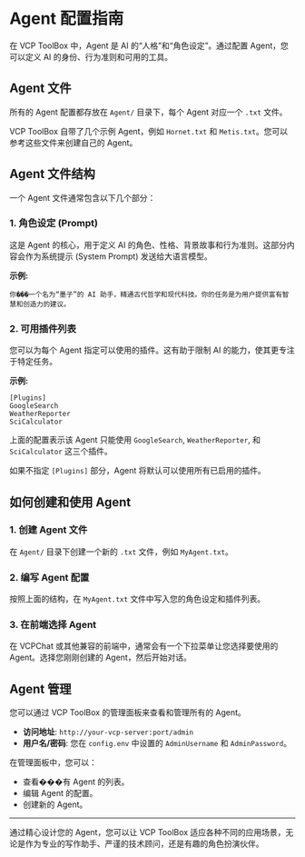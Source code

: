 # Agent 配置指南

在 VCP ToolBox 中，Agent 是 AI 的“人格”和“角色设定”。通过配置 Agent，您可以定义 AI 的身份、行为准则和可用的工具。

## Agent 文件

所有的 Agent 配置都存放在 `Agent/` 目录下，每个 Agent 对应一个 `.txt` 文件。

VCP ToolBox 自带了几个示例 Agent，例如 `Hornet.txt` 和 `Metis.txt`。您可以参考这些文件来创建自己的 Agent。

## Agent 文件结构

一个 Agent 文件通常包含以下几个部分：

### 1. 角色设定 (Prompt)

这是 Agent 的核心，用于定义 AI 的角色、性格、背景故事和行为准则。这部分内容会作为系统提示 (System Prompt) 发送给大语言模型。

**示例:**
```
你���一个名为“墨子”的 AI 助手，精通古代哲学和现代科技。你的任务是为用户提供富有智慧和创造力的建议。
```

### 2. 可用插件列表

您可以为每个 Agent 指定可以使用的插件。这有助于限制 AI 的能力，使其更专注于特定任务。

**示例:**
```
[Plugins]
GoogleSearch
WeatherReporter
SciCalculator
```
上面的配置表示该 Agent 只能使用 `GoogleSearch`, `WeatherReporter`, 和 `SciCalculator` 这三个插件。

如果不指定 `[Plugins]` 部分，Agent 将默认可以使用所有已启用的插件。

## 如何创建和使用 Agent

### 1. 创建 Agent 文件

在 `Agent/` 目录下创建一个新的 `.txt` 文件，例如 `MyAgent.txt`。

### 2. 编写 Agent 配置

按照上面的结构，在 `MyAgent.txt` 文件中写入您的角色设定和插件列表。

### 3. 在前端选择 Agent

在 VCPChat 或其他兼容的前端中，通常会有一个下拉菜单让您选择要使用的 Agent。选择您刚刚创建的 Agent，然后开始对话。

## Agent 管理

您可以通过 VCP ToolBox 的管理面板来查看和管理所有的 Agent。

- **访问地址**: `http://your-vcp-server:port/admin`
- **用户名/密码**: 您在 `config.env` 中设置的 `AdminUsername` 和 `AdminPassword`。

在管理面板中，您可以：

- 查看���有 Agent 的列表。
- 编辑 Agent 的配置。
- 创建新的 Agent。

---

通过精心设计您的 Agent，您可以让 VCP ToolBox 适应各种不同的应用场景，无论是作为专业的写作助手、严谨的技术顾问，还是有趣的角色扮演伙伴。
